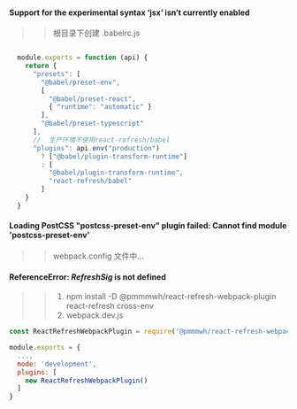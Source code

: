 
#### Support for the experimental syntax ‘jsx‘ isn‘t currently enabled

>> 根目录下创建 .babelrc.js 
``` javascript 

  module.exports = function (api) {
    return {
      "presets": [
        "@babel/preset-env",
        [
          "@babel/preset-react",
          { "runtime": "automatic" }
        ],
        "@babel/preset-typescript"
      ],
      //  生产环境不使用react-refresh/babel
      "plugins": api.env("production")
        ? ["@babel/plugin-transform-runtime"]
        : [
          "@babel/plugin-transform-runtime",
          "react-refresh/babel"
        ]
    }
  }


```

#### Loading PostCSS "postcss-preset-env" plugin failed: Cannot find module 'postcss-preset-env'
>> webpack.config 文件中...

#### ReferenceError: $RefreshSig$ is not defined ### 

>> 1. npm install -D @pmmmwh/react-refresh-webpack-plugin react-refresh cross-env
>> 2. webpack.dev.js
  ``` javascript 
  const ReactRefreshWebpackPlugin = require('@pmmmwh/react-refresh-webpack-plugin')

  module.exports = {
    ...,
    mode: 'development',
    plugins: [
      new ReactRefreshWebpackPlugin()
    ]
  }

  ```